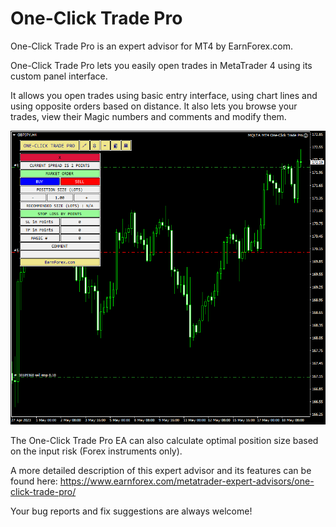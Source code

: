 # One-Click Trade Pro

One-Click Trade Pro is an expert advisor for MT4 by EarnForex.com.

One-Click Trade Pro lets you easily open trades in MetaTrader 4 using its custom panel interface.

It allows you open trades using basic entry interface, using chart lines and using opposite orders based on distance. It also lets you browse your trades, view their Magic numbers and comments and modify them.

![One-Click Trade Pro - an example chart with a basic position opening panel](https://github.com/EarnForex/One-Click-Trade-Pro/blob/main/README_Images/one-click-trade-pro-ea-new-order-interface-metatrader4.png)

The One-Click Trade Pro EA can also calculate optimal position size based on the input risk (Forex instruments only).

A more detailed description of this expert advisor and its features can be found here: https://www.earnforex.com/metatrader-expert-advisors/one-click-trade-pro/

Your bug reports and fix suggestions are always welcome!
